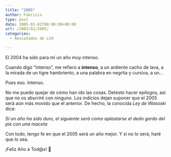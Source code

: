 ```yaml
---
title: "2005"
author: Fabrizio
type: post
date: 2005-01-01T00:00:00+00:00
url: /2005/01/2005/
categories:
  - Rescatados de LCH

---
```

El 2004 ha sido para mí un año muy intenso. 

Cuando digo &#8220;intenso&#8221;, me refiero a **intenso**, a un ardiente cacho de lava, a la mirada de un tigre hambriento, a una palabra en negrita y cursiva, a un&#8230;

Pues eso. Intenso.

No me puedo quejar de cómo han ido las cosas. Detesto hacer epílogos, así que no os aburriré con ninguno. Los indicios dejan suponer que el 2005 será aún más movido que el anterior. De hecho, la conocida _Ley de Wasoski_ dice: 

_Si un año ha sido duro, el siguiente será como aplastarse el dedo gordo del pie con una maceta_

Con todo, tengo fe en que el 2005 será un año mejor. Y si no lo será, haré que lo sea.

¡Feliz Año a Tod@s! 🙂
